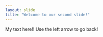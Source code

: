 ```yaml
---
layout: slide
title: "Welcome to our second slide!"
---
```

My text here!!
Use the left arrow to go back!
